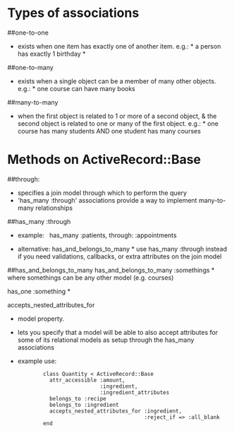 Types of associations
=====================

##one-to-one
*   exists when one item has exactly one of another item. e.g.:
		*   a person has exactly 1 birthday
		*

##one-to-many
*   exists when a single object can be a member of many other objects. e.g.:
		*   one course can have many books

##many-to-many
*   when the first object is related to 1 or more of a second object, & the second
		object is related to one or many of the first object. e.g.:
			*   one course has many students	 AND	 one student has many courses

Methods on ActiveRecord::Base
=============================
##through:
*   specifies a join model through which to perform the query
*   'has_many :through' associations provide a way to implement many-to-many relationships

##has_many :through
*   example:
			  has_many :patients, through: :appointments

*   alternative: has_and_belongs_to_many
		*   use has_many :through instead if you need validations, callbacks, or extra attributes
				on the join model

##has_and_belongs_to_many
				has_and_belongs_to_many :somethings
						*   where somethings can be any other model (e.g. courses)

has_one :something
*

accepts_nested_attributes_for
*   model property.
*   lets you specify that a model will be able to also accept attributes for some of its
		relational models as setup through the has_many associations
*   example use:

				class Quantity < ActiveRecord::Base
				  attr_accessible :amount,
				                  :ingredient,
				                  :ingredient_attributes
				  belongs_to :recipe
				  belongs_to :ingredient
				  accepts_nested_attributes_for :ingredient,
				                                :reject_if => :all_blank
				end
